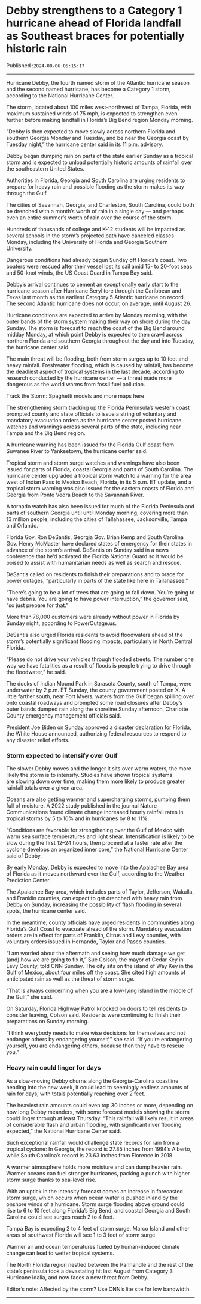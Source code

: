 # Debby strengthens to a Category 1 hurricane ahead of Florida landfall as Southeast braces for potentially historic rain

Published :`2024-08-06 05:15:17`

---

Hurricane Debby, the fourth named storm of the Atlantic hurricane season and the second named hurricane, has become a Category 1 storm, according to the National Hurricane Center.

The storm, located about 100 miles west-northwest of Tampa, Florida, with maximum sustained winds of 75 mph, is expected to strengthen even further before making landfall in Florida’s Big Bend region Monday morning.

“Debby is then expected to move slowly across northern Florida and southern Georgia Monday and Tuesday, and be near the Georgia coast by Tuesday night,” the hurricane center said in its 11 p.m. advisory.

Debby began dumping rain on parts of the state earlier Sunday as a tropical storm and is expected to unload potentially historic amounts of rainfall over the southeastern United States.

Authorities in Florida, Georgia and South Carolina are urging residents to prepare for heavy rain and possible flooding as the storm makes its way through the Gulf.

The cities of Savannah, Georgia, and Charleston, South Carolina, could both be drenched with a month’s worth of rain in a single day — and perhaps even an entire summer’s worth of rain over the course of the storm.

Hundreds of thousands of college and K-12 students will be impacted as several schools in the storm’s projected path have canceled classes Monday, including the University of Florida and Georgia Southern University.

Dangerous conditions had already begun Sunday off Florida’s coast. Two boaters were rescued after their vessel lost its sail amid 15- to 20-foot seas and 50-knot winds, the US Coast Guard in Tampa Bay said.

Debby’s arrival continues to cement an exceptionally early start to the hurricane season after Hurricane Beryl tore through the Caribbean and Texas last month as the earliest Category 5 Atlantic hurricane on record. The second Atlantic hurricane does not occur, on average, until August 26.

Hurricane conditions are expected to arrive by Monday morning, with the outer bands of the storm system making their way on shore during the day Sunday. The storm is forecast to reach the coast of the Big Bend around midday Monday, at which point Debby is expected to then crawl across northern Florida and southern Georgia throughout the day and into Tuesday, the hurricane center said.

The main threat will be flooding, both from storm surges up to 10 feet and heavy rainfall. Freshwater flooding, which is caused by rainfall, has become the deadliest aspect of tropical systems in the last decade, according to research conducted by the hurricane center — a threat made more dangerous as the world warms from fossil fuel pollution.

Track the Storm: Spaghetti models and more maps here

The strengthening storm tracking up the Florida Peninsula’s western coast prompted county and state officials to issue a string of voluntary and mandatory evacuation orders as the hurricane center posted hurricane watches and warnings across several parts of the state, including near Tampa and the Big Bend region.

A hurricane warning has been issued for the Florida Gulf coast from Suwanee River to Yankeetown, the hurricane center said.

Tropical storm and storm surge watches and warnings have also been issued for parts of Florida, coastal Georgia and parts of South Carolina. The hurricane center upgraded a tropical storm watch to a warning for the area west of Indian Pass to Mexico Beach, Florida, in its 5 p.m. ET update, and a tropical storm warning was also issued for the eastern coasts of Florida and Georgia from Ponte Vedra Beach to the Savannah River.

A tornado watch has also been issued for much of the Florida Peninsula and parts of southern Georgia until until Monday morning, covering more than 13 million people, including the cities of Tallahassee, Jacksonville, Tampa and Orlando.

Florida Gov. Ron DeSantis, Georgia Gov. Brian Kemp and South Carolina Gov. Henry McMaster have declared states of emergency for their states in advance of the storm’s arrival. DeSantis on Sunday said in a news conference that he’d activated the Florida National Guard so it would be poised to assist with humanitarian needs as well as search and rescue.

DeSantis called on residents to finish their preparations and to brace for power outages, “particularly in parts of the state like here in Tallahassee.”

“There’s going to be a lot of trees that are going to fall down. You’re going to have debris. You are going to have power interruption,” the governor said, “so just prepare for that.”

More than 78,000 customers were already without power in Florida by Sunday night, according to PowerOutage.us.

DeSantis also urged Florida residents to avoid floodwaters ahead of the storm’s potentially significant flooding impacts, particularly in North Central Florida.

“Please do not drive your vehicles through flooded streets. The number one way we have fatalities as a result of floods is people trying to drive through the floodwater,” he said.

The docks of Indian Mound Park in Sarasota County, south of Tampa, were underwater by 2 p.m. ET Sunday, the county government posted on X. A little farther south, near Fort Myers, waters from the Gulf began spilling over onto coastal roadways and prompted some road closures after Debby’s outer bands dumped rain along the shoreline Sunday afternoon, Charlotte County emergency management officials said.

President Joe Biden on Sunday approved a disaster declaration for Florida, the White House announced, authorizing federal resources to respond to any disaster relief efforts.

### Storm expected to intensify over Gulf

The slower Debby moves and the longer it sits over warm waters, the more likely the storm is to intensify. Studies have shown tropical systems are slowing down over time, making them more likely to produce greater rainfall totals over a given area.

Oceans are also getting warmer and supercharging storms, pumping them full of moisture. A 2022 study published in the journal Nature Communications found climate change increased hourly rainfall rates in tropical storms by 5 to 10% and in hurricanes by 8 to 11%.

“Conditions are favorable for strengthening over the Gulf of Mexico with warm sea surface temperatures and light shear. Intensification is likely to be slow during the first 12–24 hours, then proceed at a faster rate after the cyclone develops an organized inner core,” the National Hurricane Center said of Debby.

By early Monday, Debby is expected to move into the Apalachee Bay area of Florida as it moves northward over the Gulf, according to the Weather Prediction Center.

The Apalachee Bay area, which includes parts of Taylor, Jefferson, Wakulla, and Franklin counties, can expect to get drenched with heavy rain from Debby on Sunday, increasing the possibility of flash flooding in several spots, the hurricane center said.

In the meantime, county officials have urged residents in communities along Florida’s Gulf Coast to evacuate ahead of the storm. Mandatory evacuation orders are in effect for parts of Franklin, Citrus and Levy counties, with voluntary orders issued in Hernando, Taylor and Pasco counties.

“I am worried about the aftermath and seeing how much damage we get (and) how we are going to fix it,” Sue Colson, the mayor of Cedar Key in Levy County, told CNN Sunday. The city sits on the island of Way Key in the Gulf of Mexico, about four miles off the coast. She cited high amounts of anticipated rain as well as the threat of storm surge.

“That is always concerning when you are a low-lying island in the middle of the Gulf,” she said.

On Saturday, Florida Highway Patrol knocked on doors to tell residents to consider leaving, Colson said. Residents were continuing to finish their preparations on Sunday morning.

“I think everybody needs to make wise decisions for themselves and not endanger others by endangering yourself,” she said. “If you’re endangering yourself, you are endangering others, because then they have to rescue you.”

### Heavy rain could linger for days

As a slow-moving Debby churns along the Georgia-Carolina coastline heading into the new week, it could lead to seemingly endless amounts of rain for days, with totals potentially reaching over 2 feet.

The heaviest rain amounts could even top 30 inches or more, depending on how long Debby meanders, with some forecast models showing the storm could linger through at least Thursday. “This rainfall will likely result in areas of considerable flash and urban flooding, with significant river flooding expected,” the National Hurricane Center said.

Such exceptional rainfall would challenge state records for rain from a tropical cyclone: In Georgia, the record is 27.85 inches from 1994’s Alberto, while South Carolina’s record is 23.63 inches from Florence in 2018.

A warmer atmosphere holds more moisture and can dump heavier rain. Warmer oceans can fuel stronger hurricanes, packing a punch with higher storm surge thanks to sea-level rise.

With an uptick in the intensity forecast comes an increase in forecasted storm surge, which occurs when ocean water is pushed inland by the onshore winds of a hurricane. Storm surge flooding above ground could rise to 6 to 10 feet along Florida’s Big Bend, and coastal Georgia and South Carolina could see surges reach 2 to 4 feet.

Tampa Bay is expecting 2 to 4 feet of storm surge. Marco Island and other areas of southwest Florida will see 1 to 3 feet of storm surge.

Warmer air and ocean temperatures fueled by human-induced climate change can lead to wetter tropical systems.

The North Florida region nestled between the Panhandle and the rest of the state’s peninsula took a devastating hit last August from Category 3 Hurricane Idalia, and now faces a new threat from Debby.

Editor’s note: Affected by the storm? Use CNN’s lite site for low bandwidth.

---

